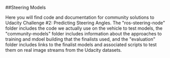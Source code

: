 ##Steering Models

Here you will find code and documentation for community solutions to Udacity Challenge #2: Predicting Steering Angles. The "ros-steering-node" folder includes the code we actually use on the vehicle to test models, the "community-models" folder includes information about the approaches to training and mdoel building that the finalists used, and the "evaluation" folder includes links to the finalist models and associated scripts to test them on real image streams from the Udacity datasets.
